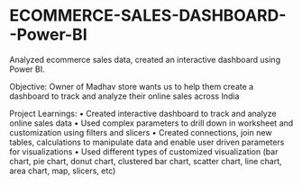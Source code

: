 # ECOMMERCE-SALES-DASHBOARD--Power-BI
Analyzed ecommerce sales data, created an interactive dashboard using Power BI.

Objective: 
Owner of Madhav store wants us to help them create a dashboard to track and analyze their online sales across India

Project Learnings:
•	Created interactive dashboard to track and analyze online sales data
•	Used complex parameters to drill down in worksheet and customization using filters and slicers
•	Created connections, join new tables, calculations to manipulate data and enable user driven parameters for visualizations 
•	Used different types of customized visualization (bar chart, pie chart, donut chart, clustered bar chart, scatter chart, line chart, area chart, map, slicers, etc)

